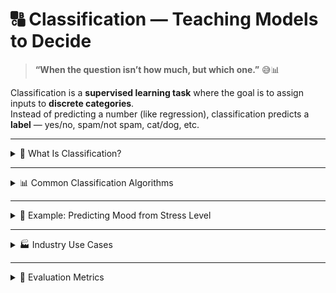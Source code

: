 # 🔠 Classification — Teaching Models to Decide  
> **“When the question isn’t how much, but which one.”** 😅📊

Classification is a **supervised learning task** where the goal is to assign inputs to **discrete categories**.  
Instead of predicting a number (like regression), classification predicts a **label** — yes/no, spam/not spam, cat/dog, etc.

---

<details>
<summary>🧠 What Is Classification?</summary>

### 🎯 Goal  
Predict the **class label** for a given input based on learned patterns.

### 🧪 Types  
- **Binary Classification**: Two classes (e.g., spam vs not spam)  
- **Multiclass Classification**: More than two classes (e.g., mood: happy, sad, neutral)  
- **Multilabel Classification**: Multiple labels per instance (e.g., tags on a blog post)

### ☕ Analogy  
Imagine Kanak predicting whether a GitHub commit is “stable” or “risky.” That’s binary classification.  
If Kanak predicts the commit type — “bug fix,” “feature,” or “refactor” — that’s multiclass.

</details>

---

<details>
<summary>📊 Common Classification Algorithms</summary>

| Algorithm              | Description                                 |
|------------------------|---------------------------------------------|
| **Logistic Regression** | Linear decision boundary for binary tasks  |
| **Decision Trees**      | Rule-based splits for interpretability      |
| **Random Forest**       | Ensemble of trees for robustness            |
| **Gradient Boosting**   | Sequential learners correcting errors       |
| **Support Vector Machine (SVM)** | Maximizes margin between classes |
| **K-Nearest Neighbors (KNN)** | Classifies based on closest examples |
| **Naive Bayes**         | Probabilistic model based on Bayes’ theorem |
| **Neural Networks**     | Deep learning for complex patterns          |

</details>

---

<details>
<summary>🧪 Example: Predicting Mood from Stress Level</summary>

```python
from sklearn.linear_model import LogisticRegression

X = [[1], [2], [3], [4], [5]]  # Stress level
y = [0, 0, 1, 1, 1]            # Mood: 0 = Calm, 1 = Stressed

model = LogisticRegression()
model.fit(X, y)

print("Predicted mood:", model.predict([[3]])[0])
print("Probability of stress:", model.predict_proba([[3]])[0][1])
```
</details>

---

<details> <summary>🏭 Industry Use Cases</summary>

🏥 Healthcare
Disease diagnosis (e.g., cancer detection)

Patient risk stratification

Medical image classification

🏦 Finance
Credit approval (good vs bad risk)

Fraud detection

Loan default prediction

📧 Email & Security
Spam filtering

Malware classification

Intrusion detection

🛍️ Retail & E-commerce
Customer churn prediction

Product categorization

Sentiment analysis on reviews

🎓 Education
Student performance classification

Dropout risk prediction

Exam pass/fail prediction

📈 Marketing
Lead scoring

Campaign response prediction

Customer segmentation

</details>

---
<details>
  
<summary>📏 Evaluation Metrics</summary>

### 📊 Classification Evaluation Metrics

| Metric      | Description                                      |
|-------------|--------------------------------------------------|
| Accuracy    | % of correct predictions                         |
| Precision   | % of predicted positives that are correct        |
| Recall      | % of actual positives that were found            |
| F1 Score    | Harmonic mean of precision and recall            |
| ROC-AUC     | Ability to rank predictions correctly            |

Use `confusion_matrix`, `classification_report`, and `roc_curve` from `sklearn.metrics` for diagnostics.

</details>
